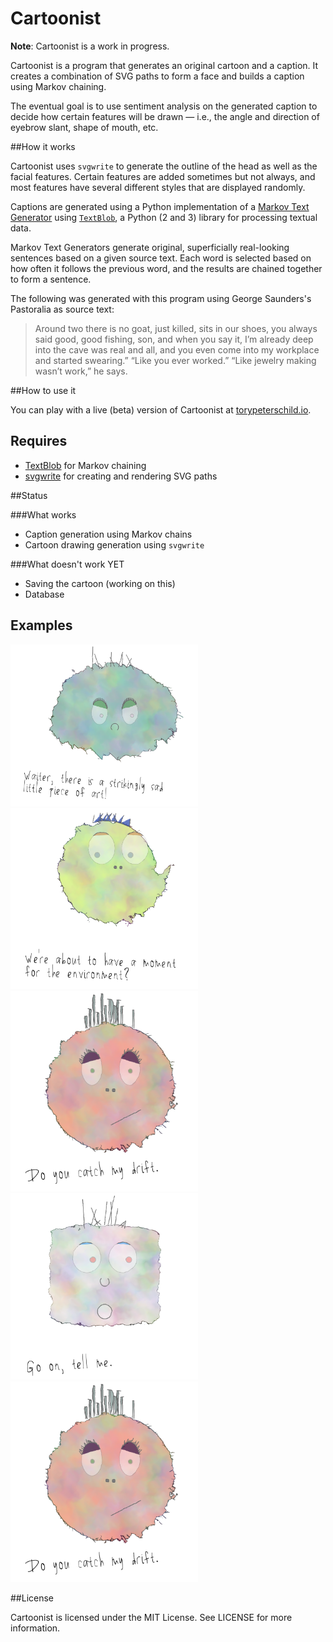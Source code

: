 Cartoonist
==========

**Note**: Cartoonist is a work in progress.

Cartoonist is a program that generates an original cartoon and a caption. It creates a combination of SVG paths to form a face and builds a caption using Markov chaining.

The eventual goal is to use sentiment analysis on the generated caption to decide how certain features will be drawn — i.e., the angle and direction of eyebrow slant, shape of mouth, etc.

##How it works

Cartoonist uses `svgwrite` to generate the outline of the head as well as the facial features. Certain features are added sometimes but not always, and most features have several different styles that are displayed randomly.

Captions are generated using a Python implementation of a [Markov Text Generator](https://en.wikipedia.org/wiki/Markov_chain#Markov_text_generators) using [`TextBlob`](https://textblob.readthedocs.io/en/dev/index.html), a Python (2 and 3) library for processing textual data.

Markov Text Generators generate original, superficially real-looking sentences based on a given source text. Each word is selected based on how often it follows the previous word, and the results are chained together to form a sentence.

The following was generated with this program using George Saunders's Pastoralia as source text:

> Around two there is no goat, just killed, sits in our shoes, you always
> said good, good fishing, son, and when you say it, I’m already deep into
> the cave was real and all, and you even come into my workplace and
> started swearing.” “Like you ever worked.” “Like jewelry making wasn’t
> work,” he says.


##How to use it

You can play with a live (beta) version of Cartoonist at [torypeterschild.io](http://torypeterschild.io/).

## Requires ##
* [TextBlob](http://textblob.readthedocs.io/en/dev/index.html) for Markov chaining
* [svgwrite](https://pypi.python.org/pypi/svgwrite/) for creating and rendering SVG paths

##Status

###What works
- Caption generation using Markov chains
- Cartoon drawing generation using `svgwrite`

###What doesn't work YET
- Saving the cartoon (working on this)
- Database

## Examples

<img src="https://github.com/torypeterschild/the-cartoonist/blob/master/app/static/screencaps/screencap4.png" alt="" width="300" /><img src="https://github.com/torypeterschild/the-cartoonist/blob/master/app/static/screencaps/screencap3.png" alt="" width="300"/><img src="https://github.com/torypeterschild/the-cartoonist/blob/master/app/static/screencaps/screencap1.png" alt="" width="300"/>
<img src="https://github.com/torypeterschild/the-cartoonist/blob/master/app/static/screencaps/screencap2.png" alt="" width="300"/><img src="https://github.com/torypeterschild/the-cartoonist/blob/master/app/static/screencaps/screencap1.png" alt="" width="300"/>


##License

Cartoonist is licensed under the MIT License. See LICENSE for more information.